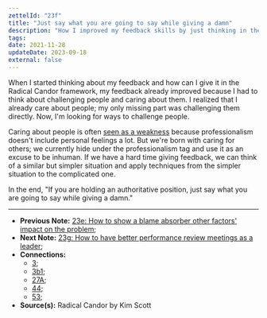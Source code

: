 ```yaml
---
zettelId: "23f"
title: "Just say what you are going to say while giving a damn"
description: "How I improved my feedback skills by just thinking in the radical candor framework"
tags:
date: 2021-11-28
updateDate: 2023-09-18
external: false
---
```


When I started thinking about my feedback and how can I give it in the Radical Candor framework, my feedback already improved because I had to think about challenging people and caring about them. I realized that I already care about people; my only missing part was challenging them directly. Now, I'm looking for ways to challenge people.

Caring about people is often [seen as a weakness](/can-you-fire-your-colleague/) because professionalism doesn't include personal feelings a lot. But we're born with caring for others; we currently hide under the professionalism tag and use it as an excuse to be inhuman.
If we have a hard time giving feedback, we can think of a similar but simpler situation and apply techniques from the simpler situation to the complicated one.

In the end, "If you are holding an authoritative position, just say what you are going to say while giving a damn."

---

- **Previous Note:** [23e: How to show a blame absorber other factors' impact on the problem](/notes/23e/);
- **Next Note:** [23g: How to have better performance review meetings as a leader](/notes/23g/);
- **Connections:**
  - [3](/notes/3/);
  - [3b1](/notes/3b1/);
  - [27A](/notes/27a/);
  - [44](/notes/44/);
  - [53](/notes/53/);
- **Source(s):** Radical Candor by Kim Scott
